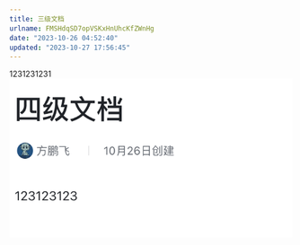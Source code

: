 ```yaml
---
title: 三级文档
urlname: FMSHdqSD7opVSKxHnUhcKfZWnHg
date: "2023-10-26 04:52:40"
updated: "2023-10-27 17:56:45"
---
```


1231231231
![image](../../../images/三级文档/MFCHbRiRTofZlZxHkBYcbsuQn6c.png)
